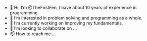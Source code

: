 - 👋 Hi, I’m @TheFirstFen, I have about 10 years of experience in programming.
- 👀 I’m interested in problem solving and programming as a whole.
- 🌱 I’m currently working on improving my fundamentals.
- 💞️ I’m looking to collaborate on ...
- 📫 How to reach me ...

<!---
TheFirstFen/TheFirstFen is a ✨ special ✨ repository because its `README.md` (this file) appears on your GitHub profile.
You can click the Preview link to take a look at your changes.
--->
